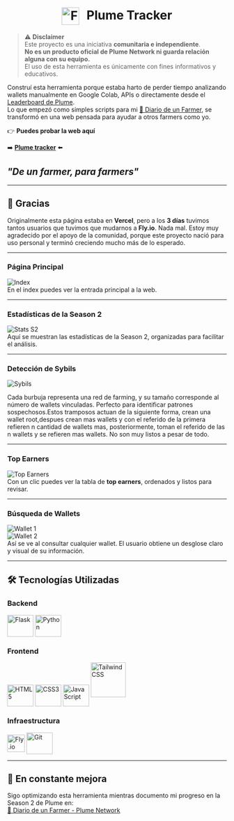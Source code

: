 <h1 align="center">
  <img src="plume_tracker/static/img/Logomark-BG-Red.svg" alt="Fly.io Logo" height="40" style="vertical-align: middle; margin-right: 10px;" />
   Plume Tracker
</h1>

> ⚠️ **Disclaimer**  
> Este proyecto es una iniciativa **comunitaria e independiente**.  
> **No es un producto oficial de Plume Network ni guarda relación alguna con su equipo.**  
> El uso de esta herramienta es únicamente con fines informativos y educativos.



Construí esta herramienta porque estaba harto de perder tiempo analizando wallets manualmente en Google Colab, APIs o directamente desde el [Leaderboard de Plume](https://portal.plume.org/leaderboard).  
Lo que empezó como simples scripts para mi [📒 Diario de un Farmer](https://github.com/IsmaelDatos/Diario_de_un_farmer/tree/main/Plume_network), se transformó en una web pensada para ayudar a otros farmers como yo.

👉 **Puedes probar la web aquí** 

➡️ **[Plume tracker](https://plume-tracker.fly.dev/)** ⬅️

## *"De un farmer, para farmers"* 

---

## 🙌 Gracias

Originalmente esta página estaba en **Vercel**, pero a los **3 días** tuvimos tantos usuarios que tuvimos que mudarnos a **Fly.io**. Nada mal. 
Estoy muy agradecido por el apoyo de la comunidad, porque este proyecto nació para uso personal y terminó creciendo mucho más de lo esperado.  

---

### Página Principal
![Index](plume_tracker/static/img/screenshot_index.png)  
En el index puedes ver la entrada principal a la web.

---

### Estadísticas de la Season 2

![Stats S2](plume_tracker/static/img/screenshot_s2Stats.png)  
Aquí se muestran las estadísticas de la Season 2, organizadas para facilitar el análisis.

---

### Detección de Sybils

![Sybils](/plume_tracker/static/img/screenshot_sybils.png)  

Cada burbuja representa una red de farming, y su tamaño corresponde al número de wallets vinculadas. Perfecto para identificar patrones sospechosos.Estos tramposos actuan de la siguiente forma, crean una wallet root,despues crean mas wallets y con el referido de la primera refieren n cantidad de wallets mas, posteriormente, toman el referido de las n wallets y se refieren mas wallets. No son muy listos a pesar de todo.

---

### Top Earners
![Top Earners](plume_tracker/static/img/screenshot_topearners.png)  
Con un clic puedes ver la tabla de **top earners**, ordenados y listos para revisar.

---

### Búsqueda de Wallets
![Wallet 1](plume_tracker/static/img/screenshot_wallet1.png)  
![Wallet 2](plume_tracker/static/img/screenshot_wallet2.png)  
Así se ve al consultar cualquier wallet. El usuario obtiene un desglose claro y visual de su información.

---

## 🛠️ Tecnologías Utilizadas

### Backend
<p align="left">
  <img align="center" alt="Flask" height="50" width="60" src="https://raw.githubusercontent.com/devicons/devicon/master/icons/flask/flask-original.svg">
  <img align="center" alt="Python" height="50" width="60" src="https://raw.githubusercontent.com/devicons/devicon/master/icons/python/python-original.svg">
</p>

### Frontend
<p align="left">
  <img align="center" alt="HTML5" height="50" width="60" src="https://raw.githubusercontent.com/devicons/devicon/master/icons/html5/html5-original.svg">
  <img align="center" alt="CSS3" height="50" width="60" src="https://raw.githubusercontent.com/devicons/devicon/master/icons/css3/css3-original.svg">
  <img align="center" alt="JavaScript" height="50" width="60" src="https://raw.githubusercontent.com/devicons/devicon/master/icons/javascript/javascript-original.svg">
  <img src="https://upload.wikimedia.org/wikipedia/commons/d/d5/Tailwind_CSS_Logo.svg" width="80" alt="Tailwind CSS">
</p>

### Infraestructura
<p align="left">
  <img align="center" alt="Fly.io" height="40" src="plume_tracker/static/img/logo-landscape-dark.png">
  <img align="center" alt="Git" height="50" width="60" src="https://raw.githubusercontent.com/devicons/devicon/master/icons/git/git-original.svg">
</p>

---

## 🚀 En constante mejora
Sigo optimizando esta herramienta mientras documento mi progreso en la Season 2 de Plume en:  
[📒 Diario de un Farmer - Plume Network](https://github.com/IsmaelDatos/Diario_de_un_farmer/tree/main/Plume_network)
